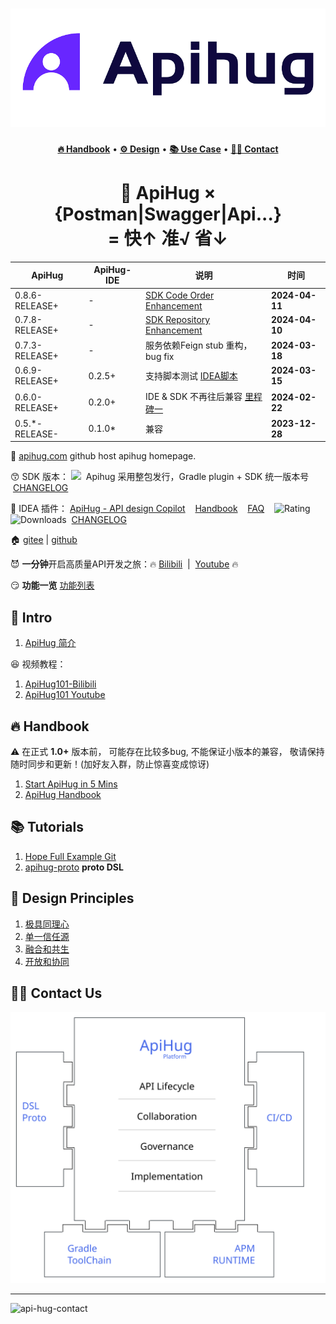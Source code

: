 # ![ApiHug-Logo](./docs/public/image/logo2.png)

<p align="center">
  <a href="https://github.com/apihug/apihug.com/blob/master/docs/handbook/README.md"><b>🔥 Handbook</b></a>  •
  <a href="https://github.com/apihug/apihug.com/blob/master/docs/design/README.md"><b>⚙️ Design</b></a> •
  <a href="https://github.com/apihug/apihug.com/blob/master/docs/usecase/README.md"><b>📚  Use Case</b></a> •
  <a href="https://github.com/apihug/apihug.com/blob/master/docs/us/README.md"><b>🙋‍♀️ Contact</b></a>
</p>

<h1 align="center"> 🤗 ApiHug × {Postman|Swagger|Api...} <br/>= 快↑ 准√ 省↓</h1>

| ApiHug          | ApiHug-IDE         | 说明        | 时间        |
|-------------|------------|-----------|-----------|
| 0.8.6-RELEASE+     | -       | [SDK Code Order Enhancement](./docs/framework/versions/0.8.6.md)  |**2024-04-11**|
| 0.7.8-RELEASE+     | -       | [SDK Repository Enhancement](./docs/framework/versions/0.7.8.md)  |**2024-04-10**|
| 0.7.3-RELEASE+     | -       |  服务依赖Feign stub 重构，bug fix|**2024-03-18**|
| 0.6.9-RELEASE+     | 0.2.5+       | 支持脚本测试 [IDEA脚本](./docs/IDE/080_script.md)|**2024-03-15**|
| 0.6.0-RELEASE+     | 0.2.0+       | IDE & SDK 不再往后兼容 [里程碑一](./docs/versions/001-milestone.md)|**2024-02-22**|
| 0.5.*-RELEASE-     | 0.1.0*       | 兼容 |**2023-12-28**|

🦄 [apihug.com](https://apihug.github.io) github host apihug homepage.

😙 SDK 版本： <a target="_blank" href="https://search.maven.org/artifact/com.apihug/it-bom"><img src="https://img.shields.io/maven-central/v/com.apihug/it-bom.svg?label=Maven%20Central" /></a> &nbsp;Apihug 采用整包发行，Gradle plugin + SDK 统一版本号 &nbsp;[CHANGELOG](./docs/release/changelog/sdk.md)

💝 IDEA 插件： [ApiHug - API design Copilot](https://plugins.jetbrains.com/plugin/23534-apihug--api-design-copilot)  &nbsp;&nbsp; [Handbook](./docs/IDE/README.md)  &nbsp;&nbsp; [FAQ](./docs/IDE/999_FAQ.md)  &nbsp;&nbsp;   ![Rating](https://img.shields.io/jetbrains/plugin/r/rating/23534-apihug--api-design-copilot) ![Downloads](https://img.shields.io/jetbrains/plugin/d/23534-apihug--api-design-copilot)   &nbsp;[CHANGELOG](./docs/release/changelog/plugin.md)

🏠 [gitee](https://gitee.com/dearxuecom/apihug.com) | [github](https://github.com/apihug/apihug.com/)

😈 **一分钟**开启高质量API开发之旅：🔥 [Bilibili](https://www.bilibili.com/video/BV1KK421k7J8/) &nbsp;|&nbsp; [Youtube](https://www.youtube.com/watch?v=m6N9B6AlSmo&list=PLa8_XrY93pvpAniVC5GQ_Sckw1jvrlvxs) 🔥

😏 **功能一览** [功能列表](https://apihug-com.feishu.cn/sheets/Ai1PsnPKGh0U9xt3KtDc0mj7nSg?from=from_copylink)

## 🖖 Intro

1. [ApiHug 简介](./docs/introduction/what-is-apihug.md)

😆 视频教程：

1. [ApiHug101-Bilibili](https://space.bilibili.com/666522636)
2. [ApiHug101 Youtube](https://youtube.com/@ApiHug?si=C1yw0poHA01zbmyj)

## 🔥 Handbook

⚠️ 在正式 **1.0+** 版本前， 可能存在比较多bug, 不能保证小版本的兼容， 敬请保持随时同步和更新！(加好友入群，防止惊喜变成惊讶)

1. [Start ApiHug in 5 Mins](./docs/handbook/001_very_begin.md)
1. [ApiHug Handbook](./docs/handbook/)

## 📚 Tutorials

1. [Hope Full Example Git](https://github.com/apihug/apihug-full-demo)
2. [apihug-proto](https://github.com/apihug/apihug-proto/)  **proto DSL**

## 💎 Design Principles

1. [极具同理心](./docs/principles/why-empathy-is-important.md)
2. [单一信任源](./docs/principles/why-single-source-of-truth-is-important.md)
3. [融合和共生](./docs/principles/why-leverage-exist-resource.md)
4. [开放和协同](./docs/principles/why-open-is-important.md)

## 🙋‍♀️ Contact Us

![ApiHug](./docs/public/apihug-platform.svg)

---

![api-hug-contact](./docs/public/image/apihug-001.gif)
